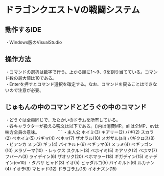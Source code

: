 # ドラゴンクエストVの戦闘システム
## 動作するIDE
・Windows版のVisualStudio
## 操作方法
・コマンドの選択は数字で行う。上から順に1〜9、0を割り当てている。コマンド数の最大値は10である。<br>
・Enterを押すとコマンド選択を確定する。なお、コマンドを戻ることはできないので注意が必要。
## じゅもんの中のコマンドとどうぐの中のコマンド
・どうぐは全員同じで、たたかいのドラムを所有している。<br>
・各キャラクターが扱える呪文は以下である。()内は消費MP。allは全MP、evは味方全員の意味。
　　　　```
  ・主人公
   ホイミ(3)
   キアリー(2)
   バギ(2)
   スカラ(2)
   ベホイミ(5)
   バギマ(4)
   ベホマ(7)
   ザオラル(10)
   メガザル(all)
   バギクロス(8)
 ・ビアンカ
   メラ(2)
   ギラ(4)
   バイキルト(6)
   ベギラマ(6)
   メラミ(4)
   ベギラゴン(10)
   メラゾーマ(10)
 ・レックス
   スクルト(3)
   ベホイミ(5)
   キアリク(2)
   ベホマ(7)
   フバーハ(3)
   ライデイン(6)
   ザオリク(20)
   ベホマラー(18)
   ギガデイン(15)
   ミナデイン(ev10)
 ・タバサ
   ヒャド(3)
   イオ(5)
   ヒャダルコ(5)
   バイキルト(6)
   ルカナン(4)
   イオラ(8)
   マヒャド(12)
   ドラゴラム(18)
   イオナズン(15)
  ```
 
  　
